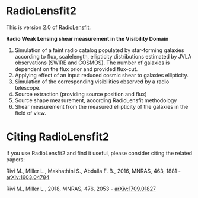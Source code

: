 # RadioLensfit2


This is version 2.0 of [RadioLensfit](https://github.com/marziarivi/RadioLensfit).

**Radio Weak Lensing shear measurement in the Visibility Domain**

1. Simulation of a faint radio catalog populated by star-forming galaxies according to flux, scalelength, ellipticity distributions estimated by JVLA observations (SWIRE and COSMOS). The number of galaxies is dependent on the flux prior and provided flux-cut.
2. Applying effect of an input reduced cosmic shear to galaxies ellipticity.
3. Simulation of the corresponding visibilities observed by a radio telescope.
4. Source extraction (providing source position and flux)
5. Source shape measurement, according RadioLensfit methodology
6. Shear measurement from the measured ellipticity of the galaxies in the field of view.


# Citing RadioLensfit2

If you use RadioLensfit2 and find it useful, please consider citing the related papers:

Rivi M., Miller L., Makhathini S., Abdalla F. B., 2016, MNRAS, 463, 1881 - [arXiv:1603.04784](https://arxiv.org/abs/1603.04784)

Rivi M., Miller L., 2018, MNRAS, 476, 2053 - [arXiv:1709.01827](https://arxiv.org/abs/1709.01827)
